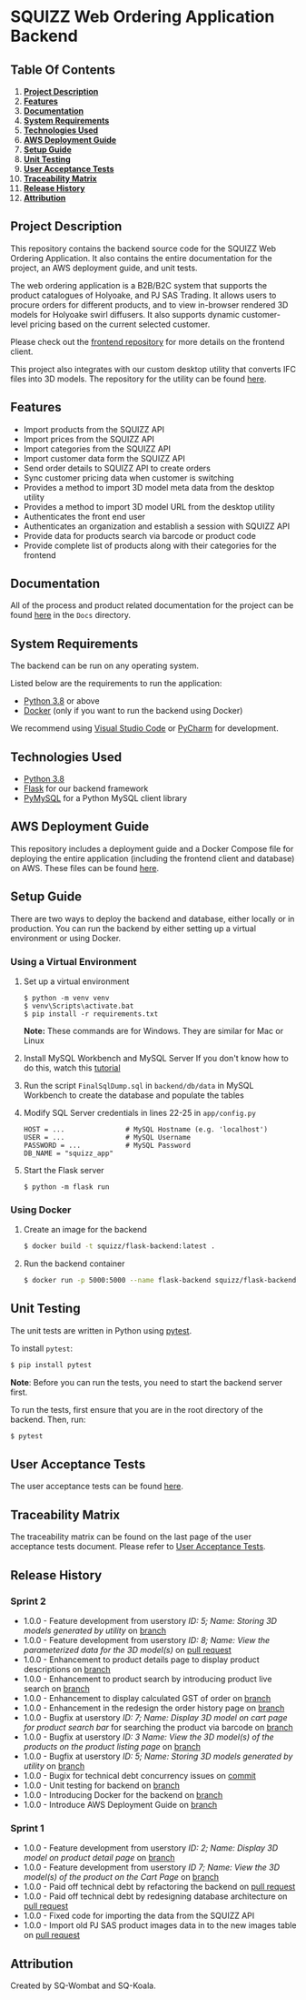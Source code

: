 # SQUIZZ Web Ordering Application Backend

## Table Of Contents
1. **[Project Description](#Project-Description)**
2. **[Features](#Features)**
3. **[Documentation](#Documentation)**
4. **[System Requirements](#System-Requirements)**
5. **[Technologies Used](#Technologies-Used)**
6. **[AWS Deployment Guide](#AWS-Deployment-Guide)**
7. **[Setup Guide](#Setup-Guide)**
8. **[Unit Testing](#Unit-Testing)**
9. **[User Acceptance Tests](#User-Acceptance-Tests)**
10. **[Traceability Matrix](#Traceability-Matrix)**
11. **[Release History](#Release-History)**
12. **[Attribution](#Attribution)**

## Project Description
This repository contains the backend source code for the SQUIZZ Web Ordering Application. It also contains the entire documentation for the project, an AWS deployment guide, and unit tests.

The web ordering application is a B2B/B2C system that supports the product catalogues of Holyoake, and PJ SAS Trading. It allows users to procure orders for different products, and to view in-browser rendered 3D models for Holyoake swirl diffusers. It also supports dynamic customer-level pricing based on the current selected customer.

Please check out the [frontend repository](https://github.com/ansabkhaliq/frontend) for more details on the frontend client.

This project also integrates with our custom desktop utility that converts IFC files into 3D models. The repository for the utility can be found [here](https://github.com/ansabkhaliq/IFCConverto).

## Features
* Import products from the SQUIZZ API
* Import prices from the SQUIZZ API
* Import categories from the SQUIZZ API
* Import customer data form the SQUIZZ API
* Send order details to SQUIZZ API to create orders
* Sync customer pricing data when customer is switching
* Provides a method to import 3D model meta data from the desktop utility
* Provides a method to import 3D model URL from the desktop utility
* Authenticates the front end user
* Authenticates an organization and establish a session with SQUIZZ API
* Provide data for products search via barcode or product code
* Provide complete list of products along with their categories for the frontend

## Documentation
All of the process and product related documentation for the project can be found [here](./Docs) in the `Docs` directory.

## System Requirements
The backend can be run on any operating system.

Listed below are the requirements to run the application:
* [Python 3.8](https://www.python.org/) or above
* [Docker](https://www.docker.com/) (only if you want to run the backend using Docker) 

We recommend using [Visual Studio Code](https://code.visualstudio.com/download) or [PyCharm](https://www.jetbrains.com/pycharm/) for development.

## Technologies Used
* [Python 3.8](https://www.python.org/)
* [Flask](https://flask.palletsprojects.com/) for our backend framework
* [PyMySQL](https://pymysql.readthedocs.io/en/latest/) for a Python MySQL client library

## AWS Deployment Guide
This repository includes a deployment guide and a Docker Compose file for deploying the entire application (including the frontend client and database) on AWS. These files can be found [here](./deployment).

## Setup Guide
There are two ways to deploy the backend and database, either locally or in production. You can run the backend by either setting up a virtual environment or using Docker.

### Using a Virtual Environment
 1. Set up a virtual environment
    ```
    $ python -m venv venv
    $ venv\Scripts\activate.bat
    $ pip install -r requirements.txt
    ```
    **Note:** These commands are for Windows. They are similar for Mac or Linux

2. Install MySQL Workbench and MySQL Server
  If you don't know how to do this, watch this [tutorial](https://www.youtube.com/watch?v=u96rVINbAUI)

3. Run the script `FinalSqlDump.sql` in `backend/db/data` in MySQL Workbench to create the database and populate the tables

4. Modify SQL Server credentials in lines 22-25 in `app/config.py`
    ```
    HOST = ...               # MySQL Hostname (e.g. 'localhost')
    USER = ...               # MySQL Username
    PASSWORD = ...           # MySQL Password
    DB_NAME = "squizz_app"
    ```
5. Start the Flask server
    ```
    $ python -m flask run
    ```

### Using Docker
1. Create an image for the backend
    ```bash
    $ docker build -t squizz/flask-backend:latest .
    ```

2. Run the backend container
    ```bash
    $ docker run -p 5000:5000 --name flask-backend squizz/flask-backend:latest
    ```

## Unit Testing
The unit tests are written in Python using [pytest](https://docs.pytest.org/en/stable/).

To install `pytest`:
```bash
$ pip install pytest
```
**Note**: Before you can run the tests, you need to start the backend server first.

To run the tests, first ensure that you are in the root directory of the backend. Then, run:
```bash
$ pytest
```

## User Acceptance Tests
The user acceptance tests can be found [here](https://github.com/ansabkhaliq/backend/blob/master/Test%20Cases%20Docs/Test%20Cases%20Report.pdf).


## Traceability Matrix
The traceability matrix can be found on the last page of the user acceptance tests document. Please refer to [User Acceptance Tests](#User-Acceptance-Tests).

## Release History
### Sprint 2
* 1.0.0 - Feature development from userstory *ID: 5; Name: Storing 3D models generated by utility* on [branch](https://github.com/ansabkhaliq/backend/tree/importModel)
* 1.0.0 - Feature development from userstory *ID: 8; Name: View the parameterized data for the 3D model(s)* on [pull request](https://github.com/ansabkhaliq/backend/pull/15)
* 1.0.0 - Enhancement to product details page to display product descriptions on [branch](https://github.com/ansabkhaliq/backend/tree/ProductDetailPage)
* 1.0.0 - Enhancement to product search by introducing product live search on [branch](https://github.com/ansabkhaliq/backend/tree/ProductLiveSearch)
* 1.0.0 - Enhancement to display calculated GST of order on [branch](https://github.com/ansabkhaliq/backend/tree/DisplayGST)
* 1.0.0 - Enhancement in the redesign the order history page on [branch](https://github.com/ansabkhaliq/backend/tree/OrderHistoryRedesign)
* 1.0.0 - Bugfix at userstory *ID: 7; Name: Display 3D model on cart page for product search bar* for searching the product via barcode on [branch](https://github.com/ansabkhaliq/backend/tree/BugfixProductCode)
* 1.0.0 - Bugfix at userstory *ID: 3 Name: View the 3D model(s) of the products on the product listing page* on [branch](https://github.com/ansabkhaliq/backend/tree/BugFixNoPrice)
* 1.0.0 - Bugfix at userstory *ID: 5; Name: Storing 3D models generated by utility* on [branch](https://github.com/ansabkhaliq/backend/tree/Update3DModelLinkBugFix)
* 1.0.0 - Bugix for technical debt concurrency issues on [commit](https://github.com/ansabkhaliq/backend/commit/fa76e41113e9a83227d12f6260872d814c691b78)
* 1.0.0 - Unit testing for backend on [branch](https://github.com/ansabkhaliq/backend/tree/UnitTesting)
* 1.0.0 - Introducing Docker for the backend on [branch](https://github.com/ansabkhaliq/backend/tree/DockerizeBackend)
* 1.0.0 - Introduce AWS Deployment Guide on [branch](https://github.com/ansabkhaliq/backend/tree/DeploymentGuide)

### Sprint 1
* 1.0.0 - Feature development from userstory *ID: 2; Name: Display 3D model on product detail page* on [branch](https://github.com/ansabkhaliq/backend/tree/ProductDetailPage)
* 1.0.0 - Feature development from userstory *ID 7; Name: View the 3D model(s) of the product on the Cart Page* on [branch](https://github.com/ansabkhaliq/backend/tree/CartPage)
* 1.0.0 - Paid off technical debt by refactoring the backend on [pull request](https://github.com/ansabkhaliq/backend/pull/1)
* 1.0.0 - Paid off technical debt by redesigning database architecture on [pull request](https://github.com/ansabkhaliq/backend/pull/1)
* 1.0.0 - Fixed code for importing the data from the SQUIZZ API
* 1.0.0 - Import old PJ SAS product images data in to the new images table on [pull request](https://github.com/ansabkhaliq/backend/pull/3)

## Attribution
Created by SQ-Wombat and SQ-Koala.
